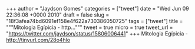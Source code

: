 
+++
author = "Jaydson Gomes"
categories = ["tweet"]
date = "Wed Jun 09 22:36:08 +0000 2010"
draft = false
slug = "18f3afea74bd6091ef158e4f622a730386050725"
tags = ["tweet"]
title = """Mitologia Egípicia - http..."""
tweet = true
micro = true
tweet_url = "https://twitter.com/jaydson/status/15806006441"
+++
Mitologia Egípicia - http://tinyurl.com/28o4hlo
